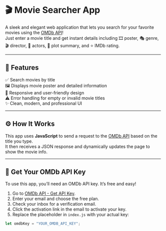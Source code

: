 # 🎬 Movie Searcher App

A sleek and elegant web application that lets you search for your favorite movies using the [OMDb API](http://www.omdbapi.com/)!  
Just enter a movie title and get instant details including 🎞️ poster, 🎭 genre, 🎬 director, 👥 actors, 📖 plot summary, and ⭐ IMDb rating.

---

## 🚀 Features

✅ Search movies by title  
🖼️ Displays movie poster and detailed information  
📱 Responsive and user-friendly design  
⚠️ Error handling for empty or invalid movie titles  
✨ Clean, modern, and professional UI

---

## ⚙️ How It Works

This app uses **JavaScript** to send a request to the [OMDb API](http://www.omdbapi.com/) based on the title you type.  
It then receives a JSON response and dynamically updates the page to show the movie info.

---

## 🔑 Get Your OMDb API Key

To use this app, you’ll need an OMDb API key. It’s free and easy!

1. Go to [OMDb API - Get API Key](http://www.omdbapi.com/apikey.aspx).
2. Enter your email and choose the free plan.
3. Check your inbox for a verification email.
4. Click the activation link in the email to activate your key.
5. Replace the placeholder in `index.js` with your actual key:

```js
let omdbKey = "YOUR_OMDB_API_KEY";
